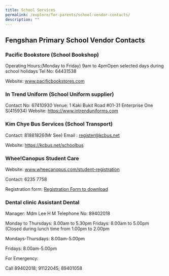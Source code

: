 ```yaml
---
title: School Services
permalink: /explore/for-parents/school-vendor-contacts/
description: ""
---
```

## Fengshan Primary School Vendor Contacts

### Pacific Bookstore (School Bookshop)

Operating Hours:(Monday to Friday) 9am to 4pmOpen selected days during school holidays
Tel No: 64431538

Website: www.pacificbookstores.com 

### In Trend Uniform (School Uniform supplier)

Contact No: 67410930 
Venue: 1 Kaki Bukit Road #01-31 Enterprise One S(415934)
Website: https://www.intrenduniforms.com 

### Kim Chye Bus Services (School Transport)

Contact: 81881826(Mr See)
Email : register@kcbus.net

Website: https://kcbus.net/schoolbus

### Whee!Canopus Student Care

Website: www.wheecanopus.com/student-registration

Contact: 6235 7758

Registration form: [Registration Form to download]()

### Dental clinic	Assistant Dental 

Manager: Mdm Lee H M
Telephone No: 89402018

Monday to Thursdays: 8.00am to 5.30pm Fridays: 8.00am to 5.00pm (Closed during lunch time from 1.00pm to 2.00pm

Mondays-Thursdays: 8.00am-5.00pm

Fridays: 8.00am-5.00pm

For Emergency:

Call 89402018; 91122045; 89401058